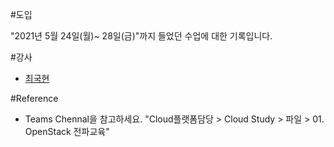 #도입 

"2021년 5월 24일(월)~ 28일(금)"까지 들었던 수업에 대한 기록입니다. 

#강사 

* [최국현](https://www.linkedin.com/in/tang82/?locale=ko_KR)

#Reference 

* Teams Chennal을 참고하세요. "Cloud플랫폼담당 > Cloud Study > 파일 > 01. OpenStack 전파교육" 
